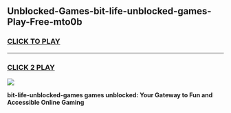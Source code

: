 
## Unblocked-Games-bit-life-unblocked-games-Play-Free-mto0b
<h3>
<a href="https://premium76.site?title=bit-life-unblocked-games&ref=10A">CLICK TO PLAY</a></h3>
<hr>

<h3>
<a href="https://premium76.site?title=bit-life-unblocked-games&ref=10A">CLICK 2 PLAY</a>
  
</h3>

<a href="https://premium76.site?title=bit-life-unblocked-games&ref=10A"><img src="https://clearcache.store/games.png"></a>


**bit-life-unblocked-games games unblocked: Your Gateway to Fun and Accessible Online Gaming**
